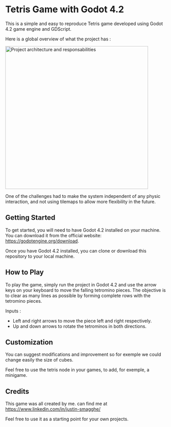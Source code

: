 # Tetris Game with Godot 4.2

This is a simple and easy to reproduce Tetris game developed using Godot 4.2 game engine and GDScript.

Here is a global overview of what the project has :

<img width="447" alt="Project architecture and responsabilities" src="https://github.com/user-attachments/assets/653190fb-5740-4e30-8603-a5fb78e25b0e">

One of the challenges had to make the system independent of any physic interaction, and not using tilemaps to allow more flexibility in the future.

## Getting Started

To get started, you will need to have Godot 4.2 installed on your machine. You can download it from the official website: https://godotengine.org/download.

Once you have Godot 4.2 installed, you can clone or download this repository to your local machine.

## How to Play

To play the game, simply run the project in Godot 4.2 and use the arrow keys on your keyboard to move the falling tetromino pieces. 
The objective is to clear as many lines as possible by forming complete rows with the tetromino pieces.

Inputs :

- Left and right arrows to move the piece left and right respectively.
- Up and down arrows to rotate the tetrominos in both directions.

## Customization

You can suggest modifications and improvement so for exemple we could change easily the size of cubes.

Feel free to use the tetris node in your games, to add, for exemple, a minigame.

## Credits

This game was all created by me.
can find me at https://www.linkedin.com/in/justin-smagghe/

Feel free to use it as a starting point for your own projects.

